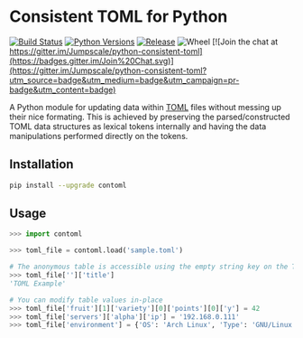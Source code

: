 # Consistent TOML for Python

[![Build Status](https://travis-ci.org/Jumpscale/python-consistent-toml.svg?branch=master)](https://travis-ci.org/Jumpscale/python-consistent-toml)
[![Python Versions](https://img.shields.io/pypi/pyversions/contoml.svg)](https://pypi.python.org/pypi/contoml)
[![Release](https://img.shields.io/pypi/v/contoml.svg)](https://pypi.python.org/pypi/contoml)
![Wheel](https://img.shields.io/pypi/wheel/contoml.svg)
[![Join the chat at https://gitter.im/Jumpscale/python-consistent-toml](https://badges.gitter.im/Join%20Chat.svg)](https://gitter.im/Jumpscale/python-consistent-toml?utm_source=badge&utm_medium=badge&utm_campaign=pr-badge&utm_content=badge)


A Python module for updating data within [TOML](https://github.com/toml-lang/toml) files without messing up their nice formating. This is achieved by preserving the parsed/constructed TOML data structures as lexical tokens internally and having the data manipulations performed directly on the tokens.

## Installation ##
```bash
pip install --upgrade contoml
```

## Usage ##

```python
>>> import contoml

>>> toml_file = contoml.load('sample.toml')

# The anonymous table is accessible using the empty string key on the TOML file
>>> toml_file['']['title']
'TOML Example'

# You can modify table values in-place
>>> toml_file['fruit'][1]['variety'][0]['points'][0]['y'] = 42
>>> toml_file['servers']['alpha']['ip'] = '192.168.0.111'
>>> toml_file['environment'] = {'OS': 'Arch Linux', 'Type': 'GNU/Linux'}
```
